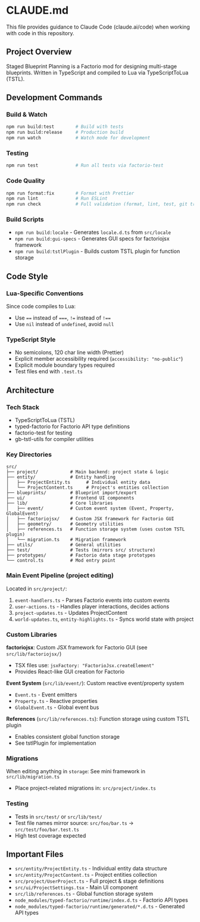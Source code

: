 # CLAUDE.md

This file provides guidance to Claude Code (claude.ai/code) when working with code in this repository.

## Project Overview

Staged Blueprint Planning is a Factorio mod for designing multi-stage blueprints. Written in TypeScript and compiled to Lua via TypeScriptToLua (TSTL).

## Development Commands

### Build & Watch
```bash
npm run build:test        # Build with tests
npm run build:release     # Production build
npm run watch             # Watch mode for development
```

### Testing
```bash
npm run test              # Run all tests via factorio-test
```

### Code Quality
```bash
npm run format:fix        # Format with Prettier
npm run lint              # Run ESLint
npm run check             # Full validation (format, lint, test, git tree clean)
```

### Build Scripts
- `npm run build:locale` - Generates `locale.d.ts` from `src/locale`
- `npm run build:gui-specs` - Generates GUI specs for factoriojsx framework
- `npm run build:tstlPlugin` - Builds custom TSTL plugin for function storage

## Code Style

### Lua-Specific Conventions
Since code compiles to Lua:
- Use `==` instead of `===`, `!=` instead of `!==`
- Use `nil` instead of `undefined`, avoid `null`

### TypeScript Style
- No semicolons, 120 char line width (Prettier)
- Explicit member accessibility required (`accessibility: "no-public"`)
- Explicit module boundary types required
- Test files end with `.test.ts`

## Architecture

### Tech Stack
- TypeScriptToLua (TSTL)
- typed-factorio for Factorio API type definitions
- factorio-test for testing
- gb-tstl-utils for compiler utilities

### Key Directories
```
src/
├── project/            # Main backend: project state & logic
├── entity/             # Entity handling
│   ├── ProjectEntity.ts      # Individual entity data
│   └── ProjectContent.ts     # Project's entities collection
├── blueprints/         # Blueprint import/export
├── ui/                 # Frontend UI components
├── lib/                # Core libraries
│   ├── event/          # Custom event system (Event, Property, GlobalEvent)
│   ├── factoriojsx/    # Custom JSX framework for Factorio GUI
│   ├── geometry/       # Geometry utilities
│   ├── references.ts   # Function storage system (uses custom TSTL plugin)
│   └── migration.ts    # Migration framework
├── utils/              # General utilities
├── test/               # Tests (mirrors src/ structure)
├── prototypes/         # Factorio data stage prototypes
└── control.ts          # Mod entry point
```

### Main Event Pipeline (project editing)
Located in `src/project/`:
1. `event-handlers.ts` - Parses Factorio events into custom events
2. `user-actions.ts` - Handles player interactions, decides actions
3. `project-updates.ts` - Updates ProjectContent
4. `world-updates.ts`, `entity-highlights.ts` - Syncs world state with project

### Custom Libraries

**factoriojsx**: Custom JSX framework for Factorio GUI (see `src/lib/factoriojsx/`)
- TSX files use: `jsxFactory: "FactorioJsx.createElement"`
- Provides React-like GUI creation for Factorio

**Event System** (`src/lib/event/`): Custom reactive event/property system
- `Event.ts` - Event emitters
- `Property.ts` - Reactive properties
- `GlobalEvent.ts` - Global event bus

**References** (`src/lib/references.ts`): Function storage using custom TSTL plugin
- Enables consistent global function storage
- See tstlPlugin for implementation

### Migrations
When editing anything in `storage`:
See mini framework in `src/lib/migration.ts`
- Place project-related migrations in: `src/project/index.ts`

### Testing
- Tests in `src/test/` or `src/lib/test/`
- Test file names mirror source: `src/foo/bar.ts` → `src/test/foo/bar.test.ts`
- High test coverage expected

## Important Files

- `src/entity/ProjectEntity.ts` - Individual entity data structure
- `src/entity/ProjectContent.ts` - Project entities collection
- `src/project/UserProject.ts` - Full project & stage definitions
- `src/ui/ProjectSettings.tsx` - Main UI component
- `src/lib/references.ts` - Global function storage system
- `node_modules/typed-factorio/runtime/index.d.ts` - Factorio API types
- `node_modules/typed-factorio/runtime/generated/*.d.ts` - Generated API types
